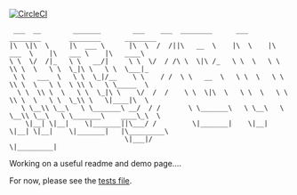 [![CircleCI](https://circleci.com/gh/davidwieler/keybindings/tree/master.svg?style=svg)](https://circleci.com/gh/davidwieler/keybindings/tree/master)
```
 ___  __        _______        ___    ___  ________      ___      ________       ________      ________
|\  \|\  \     |\  ___ \      |\  \  /  /||\   __  \    |\  \    |\   ___  \    |\   ___ \    |\   ____\
\ \  \/  /|_   \ \   __/|     \ \  \/  / /\ \  \|\ /_   \ \  \   \ \  \\ \  \   \ \  \_|\ \   \ \  \___|_
 \ \   ___  \   \ \  \_|/__    \ \    / /  \ \   __  \   \ \  \   \ \  \\ \  \   \ \  \ \\ \   \ \_____  \
  \ \  \\ \  \   \ \  \_|\ \    \/  /  /    \ \  \|\  \   \ \  \   \ \  \\ \  \   \ \  \_\\ \   \|____|\  \
   \ \__\\ \__\   \ \_______\ __/  / /       \ \_______\   \ \__\   \ \__\\ \__\   \ \_______\    ____\_\  \
    \|__| \|__|    \|_______||\___/ /         \|_______|    \|__|    \|__| \|__|    \|_______|   |\_________\
                             \|___|/                                                             \|_________|
```

Working on a useful readme and demo page....

For now, please see the [tests file](https://github.com/davidwieler/keybindings/blob/master/tests/bindings.test.js).
